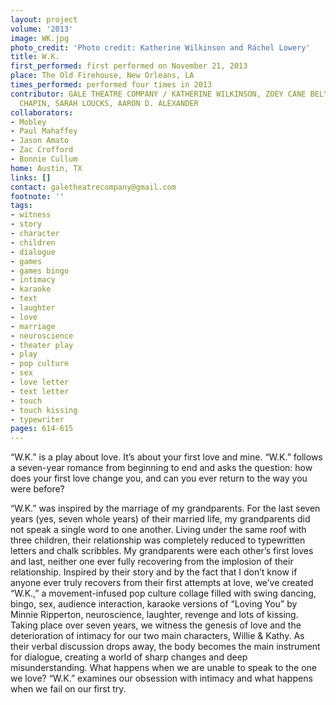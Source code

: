 ```yaml
---
layout: project
volume: '2013'
image: WK.jpg
photo_credit: 'Photo credit: Katherine Wilkinson and Ráchel Lowery'
title: W.K.
first_performed: first performed on November 21, 2013
place: The Old Firehouse, New Orleans, LA
times_performed: performed four times in 2013
contributor: GALE THEATRE COMPANY / KATHERINE WILKINSON, ZOEY CANE BELYEA, CELINA
  CHAPIN, SARAH LOUCKS, AARON D. ALEXANDER
collaborators:
- Mobley
- Paul Mahaffey
- Jason Amato
- Zac Crofford
- Bonnie Cullum
home: Austin, TX
links: []
contact: galetheatrecompany@gmail.com
footnote: ''
tags:
- witness
- story
- character
- children
- dialogue
- games
- games bingo
- intimacy
- karaoke
- text
- laughter
- love
- marriage
- neuroscience
- theater play
- play
- pop culture
- sex
- love letter
- text letter
- touch
- touch kissing
- typewriter
pages: 614-615
---
```


“W.K.” is a play about love. It’s about your first love and mine. “W.K.” follows a seven-year romance from beginning to end and asks the question: how does your first love change you, and can you ever return to the way you were before?

“W.K.” was inspired by the marriage of my grandparents. For the last seven years (yes, seven whole years) of their married life, my grandparents did not speak a single word to one another. Living under the same roof with three children, their relationship was completely reduced to typewritten letters and chalk scribbles. My grandparents were each other’s first loves and last, neither one ever fully recovering from the implosion of their relationship. Inspired by their story and by the fact that I don’t know if anyone ever truly recovers from their first attempts at love, we’ve created “W.K.,” a movement-infused pop culture collage filled with swing dancing, bingo, sex, audience interaction, karaoke versions of “Loving You” by Minnie Ripperton, neuroscience, laughter, revenge and lots of kissing. Taking place over seven years, we witness the genesis of love and the deterioration of intimacy for our two main characters, Willie & Kathy. As their verbal discussion drops away, the body becomes the main instrument for dialogue, creating a world of sharp changes and deep misunderstanding. What happens when we are unable to speak to the one we love? “W.K.” examines our obsession with intimacy and what happens when we fail on our first try.
